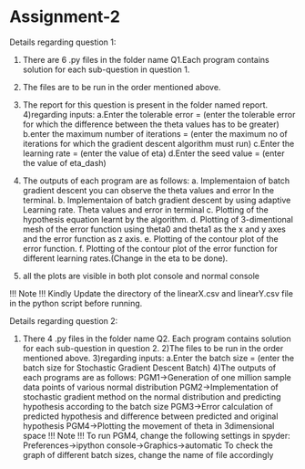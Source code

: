 # Assignment-2
 
Details regarding question 1:
1) There are 6 .py files in the folder name Q1.Each program contains solution for each sub-question in question 1.
2) The files are to be run in the order mentioned above.
3) The report for this question is present in the folder named report.
4)regarding inputs:
	a.Enter the tolerable error = (enter the tolerable error for which the difference between the theta values has to be greater)
	b.enter the maximum number of iterations = (enter the maximum no of iterations for which the gradient descent algorithm must run)
	c.Enter the learning rate = (enter the value of eta)
	d.Enter the seed value = (enter the value of eta_dash)

5) The outputs of each program are as follows:
	a. Implementaion of batch gradient descent you can observe the theta values and error In the terminal.
	b. Implementaion of batch gradient descent by using adaptive Learning rate. Theta values and error in terminal
	c. Plotting of the hypothesis equation learnt by the algorithm.
	d. Plotting of 3-dimentional mesh of the error function using theta0 and theta1 as the x and y axes and the error function as z axis.
	e. Plotting of the contour plot of the error function.
	f. Plotting of the contour plot of the error function for different learning rates.(Change in the eta to be done).

6) all the plots are visible in both plot console and normal console

!!! Note !!! 
Kindly Update the directory of the linearX.csv and linearY.csv file in the python script before running.

Details regarding question 2:
1) There 4 .py files in the folder name Q2. Each program contains solution for each sub-question in question 2.
2)The files to be run in the order mentioned above.
3)regarding inputs:
	a.Enter the batch size = (enter the batch size for Stochastic Gradient Descent Batch)
4)The outputs of each programs are as follows:
	PGM1->Generation of one million sample data points of various normal distribution
	PGM2->Implementation of stochastic gradient method on the normal distribution and predicting hypothesis according to the batch size
	PGM3->Error calculation of predicted hypothesis and difference between predicted and original hypothesis
	PGM4->Plotting the movement of theta in 3dimensional space
!!! Note !!! 
To run PGM4, change the following settings in spyder: Preferences->ipython console->Graphics->automatic
To check the graph of different batch sizes, change the name of file accordingly

